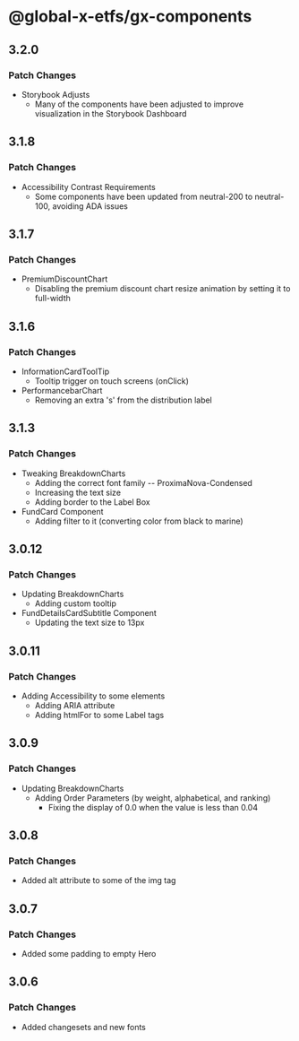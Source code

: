 # @global-x-etfs/gx-components

## 3.2.0

### Patch Changes

- Storybook Adjusts
  - Many of the components have been adjusted to improve visualization in the Storybook Dashboard

## 3.1.8

### Patch Changes

- Accessibility Contrast Requirements
  - Some components have been updated from neutral-200 to neutral-100, avoiding ADA issues

## 3.1.7

### Patch Changes

- PremiumDiscountChart
  - Disabling the premium discount chart resize animation by setting it to full-width

## 3.1.6

### Patch Changes

- InformationCardToolTip
  - Tooltip trigger on touch screens (onClick)
- PerformancebarChart
  - Removing an extra 's' from the distribution label

## 3.1.3

### Patch Changes

- Tweaking BreakdownCharts
  - Adding the correct font family -- ProximaNova-Condensed
  - Increasing the text size
  - Adding border to the Label Box
- FundCard Component
  - Adding filter to it (converting color from black to marine)

## 3.0.12

### Patch Changes

- Updating BreakdownCharts
  - Adding custom tooltip
- FundDetailsCardSubtitle Component
  - Updating the text size to 13px

## 3.0.11

### Patch Changes

- Adding Accessibility to some elements
  - Adding ARIA attribute
  - Adding htmlFor to some Label tags

## 3.0.9

### Patch Changes

- Updating BreakdownCharts
   - Adding Order Parameters (by weight, alphabetical, and ranking)
	 - Fixing the display of 0.0 when the value is less than 0.04

## 3.0.8

### Patch Changes

- Added alt attribute to some of the img tag

## 3.0.7

### Patch Changes

- Added some padding to empty Hero

## 3.0.6

### Patch Changes

- Added changesets and new fonts
